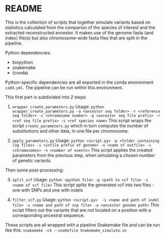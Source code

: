 # README
This is the collection of scripts that together simulate variants based on statistics calculated from the comparion of the species of interest and the extracted reconstructed ancestor. It makes use of the genome fasta (and index) file(s) but also chromosome-wide fasta files that are split in the pipeline.

Python dependencies:
- biopython
- snakemake
- (conda)

Python-specific dependencies are all exported in the conda environment `cadd.yml`. The pipeline can be run within this environment.

This first part is subdivided into _2_ steps:
1. `wrapper_create_parameters.py`
  Usage:
  `python wrapper_create_parameters.py -a <ancestor seq folder> -r <reference seq folder> -c <chromosome number> -p <ancestor seq file prefix> -r <ref seq file prefix> -s <ref species name>`
  This script wraps the script `create_parameters.py` which in turn computes the number of substitutions and other data, in one file per chromosome.

2. `apply_parameters.py`
  Usage:
  `python <script.py> -p <folder containing log files> -i <infile prefix of genome> -o <name of outfile> -c <chromosomes> -n <number of events>`
  This script applies the created parameters from the previous step, when simulating a chosen number of genetic variants.

Then some post-processing:

3. `split_vcf`
  Usage: `python <python file> -p <path to vcf file> -i <name of vcf file>`
  This script splits the generated vcf into two files - one with SNPs and one with indels

4. `filter_vcf.py`
  Usage: `python <script.py>  -i <name and path of indel file> -s <name and path of snp file> -a <ancestor genome path>`
  This script filters out the variants that are not located on a position with a corresponding ancestral sequence. 

  These scripts are all wrapped with a pipeline Snakemake file and can be run like this:
  `snakemake -c4 --snakefile Snakemake_simulate.sn`
